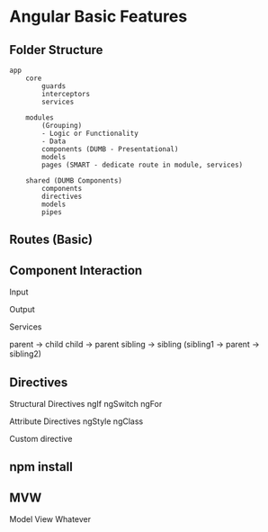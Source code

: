 # Angular Basic Features

## Folder Structure

    app
        core
            guards
            interceptors
            services

        modules
            (Grouping)
            - Logic or Functionality
            - Data
            components (DUMB - Presentational)
            models
            pages (SMART - dedicate route in module, services)

        shared (DUMB Components)
            components
            directives
            models
            pipes


## Routes (Basic)

## Component Interaction

Input

Output

Services

parent -> child
child -> parent
sibling -> sibling (sibling1 -> parent -> sibling2)

## Directives

Structural Directives
ngIf
ngSwitch
ngFor

Attribute Directives
ngStyle
ngClass

Custom directive

## npm install

## MVW
Model View Whatever